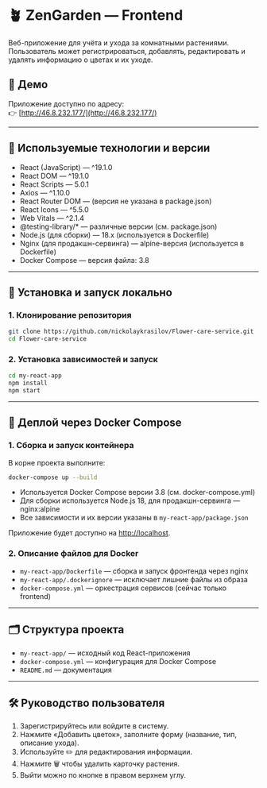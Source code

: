 # 🪴 ZenGarden — Frontend

Веб-приложение для учёта и ухода за комнатными растениями. Пользователь может регистрироваться, добавлять, редактировать и удалять информацию о цветах и их уходе.

## 🔗 Демо

Приложение доступно по адресу:  
👉 [http://46.8.232.177/](http://46.8.232.177/)

---

## 🔧 Используемые технологии и версии

- React (JavaScript) — ^19.1.0
- React DOM — ^19.1.0
- React Scripts — 5.0.1
- Axios — ^1.10.0
- React Router DOM — (версия не указана в package.json)
- React Icons — ^5.5.0
- Web Vitals — ^2.1.4
- @testing-library/* — различные версии (см. package.json)
- Node.js (для сборки) — 18.x (используется в Dockerfile)
- Nginx (для продакшн-сервинга) — alpine-версия (используется в Dockerfile)
- Docker Compose — версия файла: 3.8

---

## 🚀 Установка и запуск локально

### 1. Клонирование репозитория

```bash
git clone https://github.com/nickolaykrasilov/Flower-care-service.git
cd Flower-care-service
```

### 2. Установка зависимостей и запуск

```bash
cd my-react-app
npm install
npm start
```

---

## 🐳 Деплой через Docker Compose

### 1. Сборка и запуск контейнера

В корне проекта выполните:

```bash
docker-compose up --build
```

- Используется Docker Compose версии 3.8 (см. docker-compose.yml)
- Для сборки используется Node.js 18, для продакшн-сервинга — nginx:alpine
- Все зависимости и их версии указаны в `my-react-app/package.json`

Приложение будет доступно на [http://localhost](http://localhost).

### 2. Описание файлов для Docker
- `my-react-app/Dockerfile` — сборка и запуск фронтенда через nginx
- `my-react-app/.dockerignore` — исключает лишние файлы из образа
- `docker-compose.yml` — оркестрация сервисов (сейчас только frontend)

---

## 🗂 Структура проекта

- `my-react-app/` — исходный код React-приложения
- `docker-compose.yml` — конфигурация для Docker Compose
- `README.md` — документация

---

## 🛠 Руководство пользователя
1. Зарегистрируйтесь или войдите в систему.
2. Нажмите «Добавить цветок», заполните форму (название, тип, описание ухода).
3. Используйте ✏️ для редактирования информации.
4. Нажмите 🗑️ чтобы удалить карточку растения.
5. Выйти можно по кнопке в правом верхнем углу.


